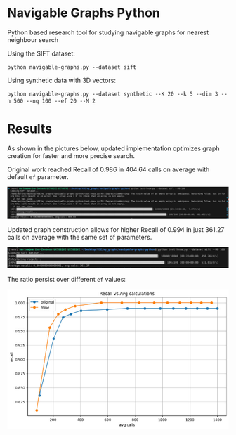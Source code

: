 # Navigable Graphs Python
Python based research tool for studying navigable graphs for nearest neighbour search

Using the SIFT dataset:
```
python navigable-graphs.py --dataset sift
```

Using synthetic data with 3D vectors:
```
python navigable-graphs.py --dataset synthetic --K 20 --k 5 --dim 3 --n 500 --nq 100 --ef 20 --M 2
```

# Results 

As shown in the pictures below, updated implementation optimizes graph creation for faster and more precise search.

Original work reached Recall of 0.986 in 404.64 calls on average with default `ef` parameter.

![original](reports/before.jpg "Original")

Updated graph construction allows for higher Recall of 0.994 in just 361.27 calls on average with the same set of parameters.

![updated](reports/after.jpg "Updated")


The ratio persist over different `ef` values:

![comparison](reports/chart.jpg "Comparison")